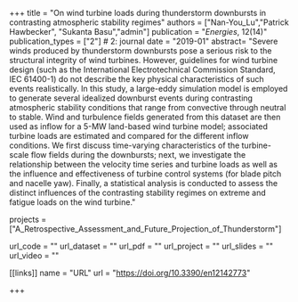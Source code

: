 +++
title = "On wind turbine loads during thunderstorm downbursts in contrasting atmospheric stability regimes"
authors = ["Nan-You_Lu","Patrick Hawbecker", "Sukanta Basu","admin"]
publication = "*Energies*, 12(14)"
publication_types = ["2"] # 2: journal
date = "2019-01"
abstract= "Severe winds produced by thunderstorm downbursts pose a serious risk to the structural integrity of wind turbines. However, guidelines for wind turbine design (such as the International Electrotechnical Commission Standard, IEC 61400-1) do not describe the key physical characteristics of such events realistically. In this study, a large-eddy simulation model is employed to generate several idealized downburst events during contrasting atmospheric stability conditions that range from convective through neutral to stable. Wind and turbulence fields generated from this dataset are then used as inflow for a 5-MW land-based wind turbine model; associated turbine loads are estimated and compared for the different inflow conditions. We first discuss time-varying characteristics of the turbine-scale flow fields during the downbursts; next, we investigate the relationship between the velocity time series and turbine loads as well as the influence and effectiveness of turbine control systems (for blade pitch and nacelle yaw). Finally, a statistical analysis is conducted to assess the distinct influences of the contrasting stability regimes on extreme and fatigue loads on the wind turbine."

projects = ["A_Retrospective_Assessment_and_Future_Projection_of_Thunderstorm"]

url_code = ""
url_dataset = ""
url_pdf = ""
url_project = ""
url_slides = ""
url_video = ""

[[links]]
    name = "URL"
    url = "https://doi.org/10.3390/en12142773"

+++
